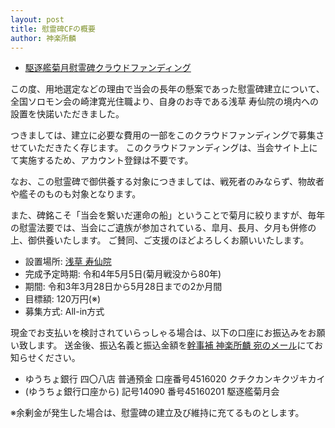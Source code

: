 ```yaml
---
layout: post
title: 慰霊碑CFの概要
author: 神楽所麟
---
```


- [駆逐艦菊月慰霊碑クラウドファンディング](https://cenotaph-cf.kikuzukikai.org)

この度、用地選定などの理由で当会の長年の懸案であった慰霊碑建立について、全国ソロモン会の崎津寛光住職より、自身のお寺である浅草 寿仙院の境内への設置を快諾いただきました。

つきましては、建立に必要な費用の一部をこのクラウドファンディングで募集させていただきたく存じます。
このクラウドファンディングは、当会サイト上にて実施するため、アカウント登録は不要です。

なお、この慰霊碑で御供養する対象につきましては、戦死者のみならず、物故者や艦そのものも対象となります。

また、碑銘こそ「当会を繋いだ運命の船」ということで菊月に絞りますが、毎年の慰霊法要では、当会にご遺族が参加されている、皐月、長月、夕月も併修の上、御供養いたします。
ご賛同、ご支援のほどよろしくお願いいたします。

- 設置場所: [浅草 寿仙院](http://www.jusenin.or.jp)
- 完成予定時期: 令和4年5月5日(菊月戦没から80年)
- 期間: 令和3年3月28日から5月28日までの2か月間
- 目標額: 120万円(※)
- 募集方式: All-in方式

現金でお支払いを検討されていらっしゃる場合は、以下の口座にお振込みをお願い致します。
送金後、振込名義と振込金額を[幹事補 神楽所麟 宛のメール](/authors/rin-kagurasho.html)にてお知らせください。

- ゆうちょ銀行 四〇八店 普通預金 口座番号4516020 クチクカンキクヅキカイ
- (ゆうちょ銀行口座から) 記号14090 番号45160201 駆逐艦菊月会

※余剰金が発生した場合は、慰霊碑の建立及び維持に充てるものとします。
